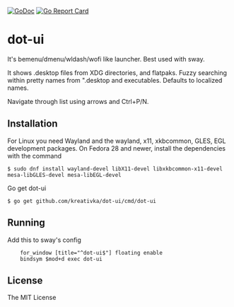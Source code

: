 [![GoDoc](https://godoc.org/github.com/kreativka/dot-ui?status.svg)](https://godoc.org/github.com/kreativka/dot-ui)
[![Go Report Card](https://goreportcard.com/badge/github.com/kreativka/dot-ui)](https://goreportcard.com/report/github.com/kreativka/dot-ui)
# dot-ui

It's bemenu/dmenu/wldash/wofi like launcher. Best used with sway.

It shows .desktop files from XDG directories, and flatpaks. Fuzzy searching within pretty names from ".desktop and executables. Defaults to localized names.

Navigate through list using arrows and Ctrl+P/N.

## Installation

For Linux you need Wayland and the wayland, x11, xkbcommon, GLES, EGL development packages. On Fedora 28 and newer, install the dependencies with the command

```
$ sudo dnf install wayland-devel libX11-devel libxkbcommon-x11-devel mesa-libGLES-devel mesa-libEGL-devel
```

Go get dot-ui

```
$ go get github.com/kreativka/dot-ui/cmd/dot-ui
```

## Running

Add this to sway's config

```
    for_window [title="^dot-ui$"] floating enable
    bindsym $mod+d exec dot-ui
```

## License

The MIT License
